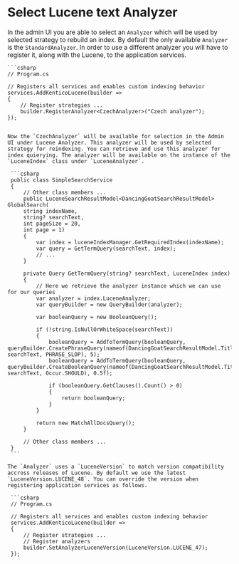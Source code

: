 # Select Lucene text Analyzer

In the admin UI you are able to select an `Analyzer` which will be used by selected strategy to rebuild an index. By default the only available `Analyzer` is the `StandardAnalyzer`. In order to use a different analyzer you will have to register it, along with the Lucene, to the application services.

    ```csharp
    // Program.cs

    // Registers all services and enables custom indexing behavior
    services.AddKenticoLucene(builder =>        
    {    
        // Register strategies ...
        builder.RegisterAnalyzer<CzechAnalyzer>("Czech analyzer");
    });
   ```

Now the `CzechAnalyzer` will be available for selection in the Admin UI under Lucene Analyzer. This analyzer will be used by selected strategy for reindexing. You can retrieve and use this analyzer for index quierying. The analyzer will be available on the instance of the `LuceneIndex` class under `LuceneAnalyzer`.

    ```csharp
    public class SimpleSearchService
    {
        // Other class members ...
        public LuceneSearchResultModel<DancingGoatSearchResultModel> GlobalSearch(
        string indexName,
        string? searchText,
        int pageSize = 20,
        int page = 1)
        {
            var index = luceneIndexManager.GetRequiredIndex(indexName);
            var query = GetTermQuery(searchText, index);
            // ...
        }

        private Query GetTermQuery(string? searchText, LuceneIndex index)
        {
            // Here we retrieve the analyzer instance which we can use for our queries
            var analyzer = index.LuceneAnalyzer;
            var queryBuilder = new QueryBuilder(analyzer);

            var booleanQuery = new BooleanQuery();

            if (!string.IsNullOrWhiteSpace(searchText))
            {
                booleanQuery = AddToTermQuery(booleanQuery, queryBuilder.CreatePhraseQuery(nameof(DancingGoatSearchResultModel.Title), searchText, PHRASE_SLOP), 5);
                booleanQuery = AddToTermQuery(booleanQuery, queryBuilder.CreateBooleanQuery(nameof(DancingGoatSearchResultModel.Title), searchText, Occur.SHOULD), 0.5f);

                if (booleanQuery.GetClauses().Count() > 0)
                {
                    return booleanQuery;
                }
            }

            return new MatchAllDocsQuery();
        }

        // Other class members ...
    }
    ```

The `Analyzer` uses a `LuceneVersion` to match version compatibility accross releases of Lucene. By default we use the latest `LuceneVersion.LUCENE_48`. You can override the version when registering application services as follows.

    ```csharp
    // Program.cs

    // Registers all services and enables custom indexing behavior
    services.AddKenticoLucene(builder =>        
    {    
        // Register strategies ...
        // Register analyzers
        builder.SetAnalyzerLuceneVersion(LuceneVersion.LUCENE_47);
    });
   ```